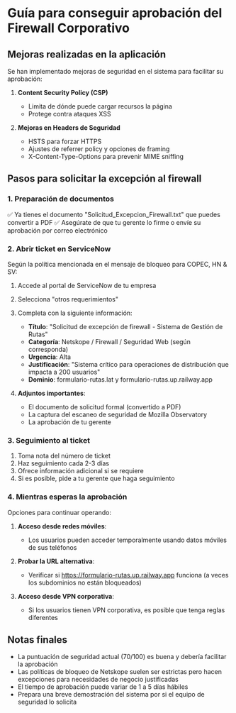# Guía para conseguir aprobación del Firewall Corporativo

## Mejoras realizadas en la aplicación

Se han implementado mejoras de seguridad en el sistema para facilitar su aprobación:

1. **Content Security Policy (CSP)**
   - Limita de dónde puede cargar recursos la página
   - Protege contra ataques XSS

2. **Mejoras en Headers de Seguridad**
   - HSTS para forzar HTTPS
   - Ajustes de referrer policy y opciones de framing
   - X-Content-Type-Options para prevenir MIME sniffing

## Pasos para solicitar la excepción al firewall

### 1. Preparación de documentos

✅ Ya tienes el documento "Solicitud_Excepcion_Firewall.txt" que puedes convertir a PDF
✅ Asegúrate de que tu gerente lo firme o envíe su aprobación por correo electrónico

### 2. Abrir ticket en ServiceNow

Según la política mencionada en el mensaje de bloqueo para COPEC, HN & SV:

1. Accede al portal de ServiceNow de tu empresa
2. Selecciona "otros requerimientos"
3. Completa con la siguiente información:
   - **Título**: "Solicitud de excepción de firewall - Sistema de Gestión de Rutas"
   - **Categoría**: Netskope / Firewall / Seguridad Web (según corresponda)
   - **Urgencia**: Alta
   - **Justificación**: "Sistema crítico para operaciones de distribución que impacta a 200 usuarios"
   - **Dominio**: formulario-rutas.lat y formulario-rutas.up.railway.app

4. **Adjuntos importantes**:
   - El documento de solicitud formal (convertido a PDF)
   - La captura del escaneo de seguridad de Mozilla Observatory
   - La aprobación de tu gerente

### 3. Seguimiento al ticket

1. Toma nota del número de ticket
2. Haz seguimiento cada 2-3 días
3. Ofrece información adicional si se requiere
4. Si es posible, pide a tu gerente que haga seguimiento

### 4. Mientras esperas la aprobación

Opciones para continuar operando:

1. **Acceso desde redes móviles**: 
   - Los usuarios pueden acceder temporalmente usando datos móviles de sus teléfonos

2. **Probar la URL alternativa**:
   - Verificar si https://formulario-rutas.up.railway.app funciona (a veces los subdominios no están bloqueados)

3. **Acceso desde VPN corporativa**:
   - Si los usuarios tienen VPN corporativa, es posible que tenga reglas diferentes

## Notas finales

- La puntuación de seguridad actual (70/100) es buena y debería facilitar la aprobación
- Las políticas de bloqueo de Netskope suelen ser estrictas pero hacen excepciones para necesidades de negocio justificadas
- El tiempo de aprobación puede variar de 1 a 5 días hábiles
- Prepara una breve demostración del sistema por si el equipo de seguridad lo solicita
